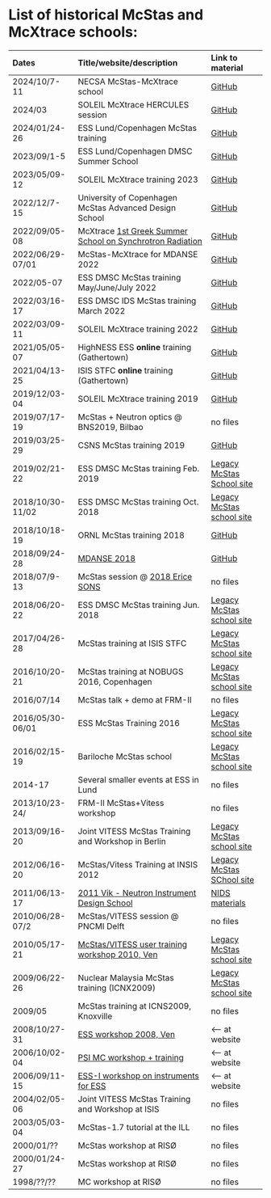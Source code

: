 # List of historical McStas and McXtrace schools:

| Dates  | Title/website/description  | Link to material |
|:----------|:----------|:----------|
| 2024/10/7-11  | NECSA McStas-McXtrace school | [GitHub](https://github.com/McStasMcXtrace/Schools/tree/master/2024/NECSA_October_2024)  |
| 2024/03    | SOLEIL McXtrace HERCULES session   | [GitHub](https://github.com/McStasMcXtrace/Schools/tree/master/2024/SOLEIL_Hercules_March_2024)  |
| 2024/01/24-26    | ESS Lund/Copenhagen McStas training   | [GitHub](https://github.com/McStasMcXtrace/Schools/tree/master/2024/ESS_Jan_2024)    |
| 2023/09/1-5    | ESS Lund/Copenhagen DMSC Summer School   | [GitHub](https://github.com/ess-dmsc-dram/dmsc-school) |
| 2023/05/09-12 | SOLEIL McXtrace training 2023 | [GitHub](https://github.com/McStasMcXtrace/Schools/tree/master/2023/SOLEIL_May_2023) |
| 2022/12/7-15 | University of Copenhagen McStas Advanced Design School | [GitHub](https://github.com/PaNOSC-ViNYL/McStasScript-notebooks/tree/main/McStas_Advanced_Design_School) |
| 2022/09/05-08 | McXtrace [1st Greek Summer School on Synchrotron Radiation](http://xafslab.physics.auth.gr/srss22.html) | [GitHub](https://github.com/McStasMcXtrace/Schools/tree/master/2022/SRSS22_Sept_2022_McXtrace) |
| 2022/06/29-07/01 | McStas-McXtrace for MDANSE 2022 | [GitHub](https://github.com/McStasMcXtrace/Schools/tree/master/2022/MDANSE2022_McStas_McXtrace)|
| 2022/05-07   | ESS DMSC McStas training May/June/July 2022 | [GitHub](https://github.com/McStasMcXtrace/Schools/tree/master/2022/ESS_May_June_2022)|
| 2022/03/16-17   | ESS DMSC IDS McStas training March 2022 | [GitHub](https://github.com/McStasMcXtrace/Schools/tree/master/2022/ESS_March_2022_IDS_Scipp_McStas_intro)|
| 2022/03/09-11   | SOLEIL McXtrace training 2022 | [GitHub](https://github.com/McStasMcXtrace/Schools/tree/master/2022/SOLEIL_March_2022)|
| 2021/05/05-07    | HighNESS ESS **online** training (Gathertown)    | [GitHub](https://github.com/McStasMcXtrace/Schools/tree/master/2021/ESS_May_2021)|
| 2021/04/13-25    | ISIS STFC **online** training (Gathertown)    | [GitHub](https://github.com/McStasMcXtrace/Schools/tree/master/2021/ISIS_April_2021)|
| 2019/12/03-04   | SOLEIL McXtrace training 2019 | [GitHub](https://github.com/McStasMcXtrace/Schools/tree/master/2019/SOLEIL_December_2019)|
| 2019/07/17-19   | McStas + Neutron optics @ BNS2019, Bilbao | no files |
| 2019/03/25-29   | CSNS McStas training 2019 | [GitHub](https://github.com/McStasMcXtrace/Schools/tree/master/2019/CSNS_March_2019)|
| 2019/02/21-22   | ESS DMSC McStas training Feb. 2019 | [Legacy McStas School site](http://schools.mcstas.org/ESS_DMSC_Feb_2019) |
| 2018/10/30-11/02  | ESS DMSC McStas training Oct. 2018 |   [Legacy McStas school site](http://schools.mcstas.org/ESS_DMSC_Oct-Nov_2018/) |
| 2018/10/18-19    | ORNL McStas training 2018   | [GitHub](https://github.com/McStasMcXtrace/Schools/tree/master/2018/ORNL_October_2018)
| 2018/09/24-28    | [MDANSE 2018](https://mdanse2018.essworkshop.org)   | [GitHub](https://github.com/McStasMcXtrace/Schools/tree/master/2018/MDANSE_Tenerife_September_2018)
| 2018/07/9-13  | McStas session @ [2018 Erice SONS](http://sons.uniroma2.it/ericeneutronschool/v-course-2018/) |   no files |
| 2018/06/20-22  | ESS DMSC McStas training Jun. 2018 |   [Legacy McStas school site](http://schools.mcstas.org/ESS_DMSC_June_2018/) |
| 2017/04/26-28    | McStas training at ISIS STFC | [Legacy McStas school site](http://schools.mcstas.org/April_2017_ISIS_STFC) |
| 2016/10/20-21       | McStas training at NOBUGS 2016, Copenhagen | [Legacy McStas school site](http://schools.mcstas.org/NOBUGS_2016/)|
| 2016/07/14 | McStas talk + demo at FRM-II | no files |
| 2016/05/30-06/01 | ESS McStas Training 2016 | [Legacy McStas school site](http://schools.mcstas.org/ESS_May_2016/) |
| 2016/02/15-19 | Bariloche McStas school | [Legacy McStas school site](http://schools.mcstas.org/Bariloche_2016/) |
| 2014-17    | Several smaller events at ESS in Lund   | no files |
| 2013/10/23-24/ | FRM-II McStas+Vitess workshop | no files |
| 2013/09/16-20    | Joint VITESS McStas Training and Workshop in Berlin  | [Legacy McStas school site](https://2013.essworkshop.org)    |
| 2012/06/16-20    | McStas/Vitess Training at INSIS 2012 | [Legacy McStas SChool site](http://schools.mcstas.org/INSIS_2012_Frascati/)    |
| 2011/06/13-17    | [2011 Vik - Neutron Instrument Design School](https://vik2011.essworkshop.org)   | [NIDS materials](https://vik2011.essworkshop.org/index/second-week-material.html)     |
| 2010/06/28-07/2  | McStas/VITESS session @ PNCMI Delft | no files |
| 2010/05/17-21    | [McStas/VITESS user training workshop 2010, Ven](https://ven2010.essworkshop.org)  | [Legacy McStas school site](http://schools.mcstas.org/McStas-Vitess-Backafallsbyn-Ven2010/)   |
| 2009/06/22-26    | Nuclear Malaysia McStas training (ICNX2009) | [Legacy McStas school site](http://schools.mcstas.org/McStas-Malaysia-Tutorial-2009/)    | 
| 2009/05 | McStas training at ICNS2009, Knoxville | no files |
| 2008/10/27-31    | [ESS workshop 2008, Ven](https://ven2008.essworkshop.org) | <-- at website     |
| 2006/10/02-04 | [PSI MC workshop + training](http://lns00.psi.ch/mcworkshop/)| <-- at website     |
| 2006/09/11-15 | [ESS-I workshop on instruments for ESS](https://rencurel2006.essworkshop.org) | <-- at website    |
| 2004/02/05-06 | Joint VITESS McStas Training and Workshop at ISIS | no files |
| 2003/05/03-04 | McStas-1.7 tutorial at the ILL | no files |
| 2000/01/??    | McStas workshop at RISØ | no files |
| 2000/01/24-27 | McStas workshop at RISØ | no files |
| 1998/??/??    | MC workshop at RISØ | no files |
